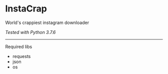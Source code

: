 # InstaCrap
World's crappiest instagram downloader 


*Tested with Python 3.7.6*

---

Required libs
- requests	
- json
- os	
